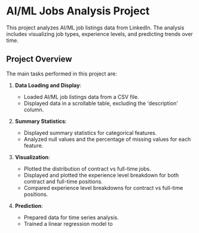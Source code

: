 # AI/ML Jobs Analysis Project

This project analyzes AI/ML job listings data from LinkedIn. The analysis includes visualizing job types, experience levels, and predicting trends over time.

## Project Overview

The main tasks performed in this project are:

1. **Data Loading and Display**:
   - Loaded AI/ML job listings data from a CSV file.
   - Displayed data in a scrollable table, excluding the 'description' column.

2. **Summary Statistics**:
   - Displayed summary statistics for categorical features.
   - Analyzed null values and the percentage of missing values for each feature.

3. **Visualization**:
   - Plotted the distribution of contract vs full-time jobs.
   - Displayed and plotted the experience level breakdown for both contract and full-time positions.
   - Compared experience level breakdowns for contract vs full-time positions.

4. **Prediction**:
   - Prepared data for time series analysis.
   - Trained a linear regression model to
